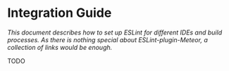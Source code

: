 # Integration Guide

*This document describes how to set up ESLint for different IDEs and build processes.
As there is nothing special about ESLint-plugin-Meteor, a collection of links would be enough.*

TODO
